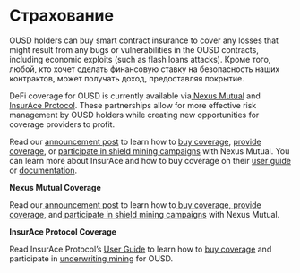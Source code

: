 # Страхование

OUSD holders can buy smart contract insurance to cover any losses that might result from any bugs or vulnerabilities in the OUSD contracts, including economic exploits (such as flash loans attacks). Кроме того, любой, кто хочет сделать финансовую ставку на безопасность наших контрактов, может получать доход, предоставляя покрытие.

DeFi coverage for OUSD is currently available via[ Nexus Mutual](https://nexusmutual.io) and [InsurAce Protocol](https://www.insurace.io). These partnerships allow for more effective risk management by OUSD holders while creating new opportunities for coverage providers to profit.

Read our [announcement post](https://medium.com/originprotocol/origin-partners-with-nexus-mutual-to-offer-defi-insurance-for-origin-dollar-ousd-6eb3432ee042) to learn how to [buy coverage](https://app.nexusmutual.io/cover/buy/get-quote?address=0xE75D77B1865Ae93c7eaa3040B038D7aA7BC02F70), [provide coverage](https://app.nexusmutual.io/staking), or [participate in shield mining campaigns](https://app.nexusmutual.io/rewards) with Nexus Mutual. You can learn more about InsurAce and how to buy coverage on their [user guide](https://docs.insurace.io/landing-page/documentation-1/user-guide) or [documentation](https://docs.insurace.io/landing-page/).

**Nexus Mutual Coverage**

Read our[ announcement post](https://medium.com/originprotocol/origin-partners-with-nexus-mutual-to-offer-defi-insurance-for-origin-dollar-ousd-6eb3432ee042) to learn how to[ buy coverage](https://app.nexusmutual.io/cover/buy/get-quote?address=0x0000000000000000000000000000000000000016),[ provide coverage](https://app.nexusmutual.io/staking), and[ participate in shield mining campaigns](https://app.nexusmutual.io/rewards) with Nexus Mutual.

**InsurAce Protocol Coverage**

Read InsurAce Protocol’s [User Guide](https://docs.insurace.io/landing-page/documentation-1/user-guide) to learn how to [buy coverage](https://docs.insurace.io/landing-page/documentation-1/user-guide/dashboard) and participate in [underwriting mining](https://docs.insurace.io/landing-page/documentation-1/user-guide/how-to-stake) for OUSD.
